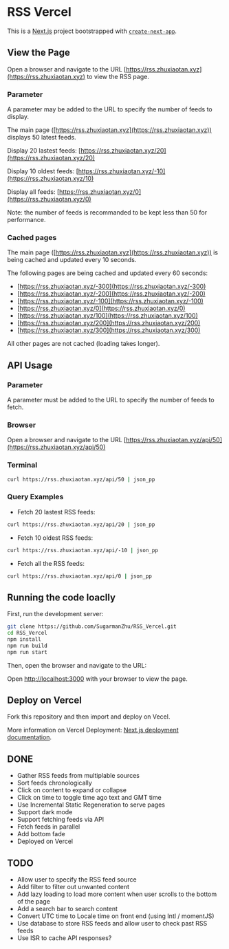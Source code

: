 # RSS Vercel

This is a [Next.js](https://nextjs.org/) project bootstrapped with [`create-next-app`](https://github.com/vercel/next.js/tree/canary/packages/create-next-app).


## View the Page

Open a browser and navigate to the URL [https://rss.zhuxiaotan.xyz](https://rss.zhuxiaotan.xyz) to view the RSS page.

### Parameter

A parameter may be added to the URL to specify the number of feeds to display.

The main page ([https://rss.zhuxiaotan.xyz](https://rss.zhuxiaotan.xyz)) displays 50 latest feeds.

Display 20 lastest feeds: [https://rss.zhuxiaotan.xyz/20](https://rss.zhuxiaotan.xyz/20)

Display 10 oldest feeds: [https://rss.zhuxiaotan.xyz/-10](https://rss.zhuxiaotan.xyz/10)

Display all feeds: [https://rss.zhuxiaotan.xyz/0](https://rss.zhuxiaotan.xyz/0)

Note: the number of feeds is recommanded to be kept less than 50 for performance.

### Cached pages

The main page ([https://rss.zhuxiaotan.xyz](https://rss.zhuxiaotan.xyz)) is being cached and updated every 10 seconds.

The following pages are being cached and updated every 60 seconds:
- [https://rss.zhuxiaotan.xyz/-300](https://rss.zhuxiaotan.xyz/-300)
- [https://rss.zhuxiaotan.xyz/-200](https://rss.zhuxiaotan.xyz/-200)
- [https://rss.zhuxiaotan.xyz/-100](https://rss.zhuxiaotan.xyz/-100)
- [https://rss.zhuxiaotan.xyz/0](https://rss.zhuxiaotan.xyz/0)
- [https://rss.zhuxiaotan.xyz/100](https://rss.zhuxiaotan.xyz/100)
- [https://rss.zhuxiaotan.xyz/200](https://rss.zhuxiaotan.xyz/200)
- [https://rss.zhuxiaotan.xyz/300](https://rss.zhuxiaotan.xyz/300)

All other pages are not cached (loading takes longer).


## API Usage

### Parameter

A parameter must be added to the URL to specify the number of feeds to fetch.

### Browser

Open a browser and navigate to the URL [https://rss.zhuxiaotan.xyz/api/50](https://rss.zhuxiaotan.xyz/api/50)

### Terminal

```bash
curl https://rss.zhuxiaotan.xyz/api/50 | json_pp
```

### Query Examples

- Fetch 20 lastest RSS feeds: 
```bash
curl https://rss.zhuxiaotan.xyz/api/20 | json_pp
```

- Fetch 10 oldest RSS feeds:
```bash
curl https://rss.zhuxiaotan.xyz/api/-10 | json_pp
```

- Fetch all the RSS feeds:
```bash
curl https://rss.zhuxiaotan.xyz/api/0 | json_pp
```


## Running the code loaclly

First, run the development server:

```bash
git clone https://github.com/SugarmanZhu/RSS_Vercel.git
cd RSS_Vercel
npm install
npm run build
npm run start
```

Then, open the browser and navigate to the URL:

Open [http://localhost:3000](http://localhost:3000) with your browser to view the page.


## Deploy on Vercel

Fork this repository and then import and deploy on Vecel.

More information on Vercel Deployment: [Next.js deployment documentation](https://nextjs.org/docs/deployment).


## DONE

- Gather RSS feeds from multiplable sources
- Sort feeds chronologically
- Click on content to expand or collapse
- Click on time to toggle time ago text and GMT time
- Use Incremental Static Regeneration to serve pages
- Support dark mode
- Support fetching feeds via API
- Fetch feeds in parallel
- Add bottom fade
- Deployed on Vercel


## TODO

- Allow user to specify the RSS feed source
- Add filter to filter out unwanted content
- Add lazy loading to load more content when user scrolls to the bottom of the page
- Add a search bar to search content
- Convert UTC time to Locale time on front end (using Intl / momentJS)
- Use database to store RSS feeds and allow user to check past RSS feeds
- Use ISR to cache API responses?
